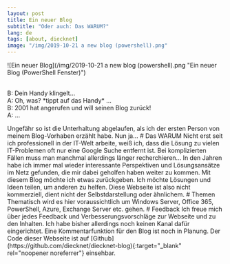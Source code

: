 ```yaml
---
layout: post
title: Ein neuer Blog
subtitle: "Oder auch: Das WARUM?"
lang: de
tags: [about, diecknet]
image: "/img/2019-10-21 a new blog (powershell).png"
---
```

![Ein neuer Blog](/img/2019-10-21 a new blog (powershell).png "Ein neuer Blog (PowerShell Fenster)")<br /><br />
<div class="w3-panel w3-leftbar w3-light-grey">
  <p class="w3-large w3-serif">
B: Dein Handy klingelt...  <br />
A: Oh, was? *tippt auf das Handy* ...  <br />
B: 2001 hat angerufen und will seinen Blog zurück!  <br />
A: ...
  </p>
</div>
Ungefähr so ist die Unterhaltung abgelaufen, als ich der ersten Person von meinem Blog-Vorhaben erzählt habe. Nun ja...
# Das WARUM
Nicht erst seit ich professionell in der IT-Welt arbeite, weiß ich, dass die Lösung zu vielen IT-Problemen oft nur eine Google Suche entfernt ist. Bei komplizierten Fällen muss man manchmal allerdings länger recherchieren... In den Jahren habe ich immer mal wieder interessante Perspektiven und Lösungsansätze im Netz gefunden, die mir dabei geholfen haben weiter zu kommen. 
Mit diesem Blog möchte ich etwas zurückgeben. Ich möchte Lösungen und Ideen teilen, um anderen zu helfen. Diese Webseite ist also nicht kommerziell, dient nicht der Selbstdarstellung oder ähnlichem.
# Themen
Thematisch wird es hier voraussichtlich um Windows Server, Office 365, PowerShell, Azure, Exchange Server etc. gehen.
# Feedback
Ich freue mich über jedes Feedback und Verbesserungsvorschläge zur Webseite und zu den Inhalten. Ich habe bisher allerdings noch keinen Kanal dafür eingerichtet. Eine Kommentarfunktion für den Blog ist noch in Planung. Der Code dieser Webseite ist auf [Github](https://github.com/diecknet/diecknet-blog){:target="_blank" rel="noopener noreferrer"} einsehbar.